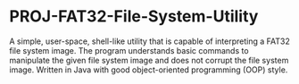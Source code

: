 # PROJ-FAT32-File-System-Utility
A simple, user-space, shell-like utility that is capable of interpreting a FAT32 file system image. The program understands basic commands to manipulate the given file system image and does not corrupt the file system image. Written in Java with good object-oriented programming (OOP) style.
